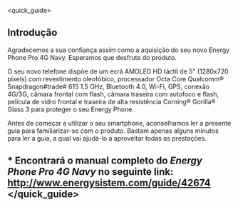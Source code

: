 <quick_guide>
## Introdução

Agradecemos a sua confiança assim como a aquisição do seu novo Energy Phone Pro 4G Navy. Esperamos que desfrute do produto.

O seu novo telefone dispõe de um ecrã AMOLED HD táctil de 5" (1280x720 píxels) com revestimento oleofóbico, processador Octa Core Qualcomm® Snapdragon#trade# 615 1.5 GHz, Bluetooth 4.0, Wi-Fi, GPS, conexão 4G/3G, câmara frontal com flash, câmara traseira com autofoco e flash, película de vidro frontal e traseira de alta resistência Corning® Gorilla® Glass 3 para proteger o seu Energy Phone.

Antes de começar a utilizar o seu smartphone, aconselhamos ler a presente guia para familiarizar-se com o produto. Bastam apenas alguns minutos para ler a guia, a qual vai ajudá-lo a aproveitar todas as prestações.

## <unique> * Encontrará o manual completo do *Energy Phone Pro 4G Navy* no seguinte link:  http://www.energysistem.com/guide/42674 </unique> </quick_guide>


